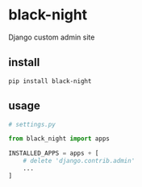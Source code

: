 # black-night

Django custom admin site

## install

`pip install black-night`

## usage

```py
# settings.py

from black_night import apps

INSTALLED_APPS = apps + [
    # delete 'django.contrib.admin'
    ...
]

```
